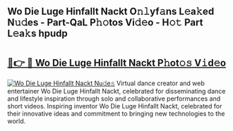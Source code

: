 ## Wo Die Luge Hinfallt Nackt O𝚗𝚕yf𝚊ns L𝚎a𝚔ed N𝚞𝚍es - Part-QaL P𝚑𝚘tos Vi𝚍𝚎o - H𝚘𝚝 Part L𝚎a𝚔s hpudp

# <h2><a href="http://kf3uy35.oniu.top/?m=Wo+Die+Luge+Hinfallt+Nackt">🔗👉 🔴 Wo Die Luge Hinfallt Nackt P𝚑ot𝚘𝚜 V𝚒d𝚎o</a></h2>

[![Wo Die Luge Hinfallt Nackt Nu𝚍e𝚜](https://i.imgur.com/0qMVB7G.gif)](http://kf3uy35.oniu.top/?m=Wo+Die+Luge+Hinfallt+Nackt)
Virtual dance creator and web entertainer Wo Die Luge Hinfallt Nackt, celebrated for disseminating dance and lifestyle inspiration through solo and collaborative performances and short videos. Inspiring inventor Wo Die Luge Hinfallt Nackt, celebrated for their innovative ideas and commitment to bringing new technologies to the world.  
